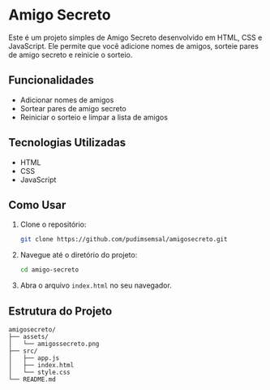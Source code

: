 # Amigo Secreto

Este é um projeto simples de Amigo Secreto desenvolvido em HTML, CSS e JavaScript. Ele permite que você adicione nomes de amigos, sorteie pares de amigo secreto e reinicie o sorteio.

## Funcionalidades

- Adicionar nomes de amigos
- Sortear pares de amigo secreto
- Reiniciar o sorteio e limpar a lista de amigos

## Tecnologias Utilizadas

- HTML
- CSS
- JavaScript

## Como Usar

1. Clone o repositório:
    ```sh
    git clone https://github.com/pudimsemsal/amigosecreto.git
    ```
2. Navegue até o diretório do projeto:
    ```sh
    cd amigo-secreto
    ```
3. Abra o arquivo `index.html` no seu navegador.

## Estrutura do Projeto

```plaintext
amigosecreto/
├── assets/
│   └── amigossecreto.png
├── src/
│   ├── app.js
│   ├── index.html
│   └── style.css
└── README.md
